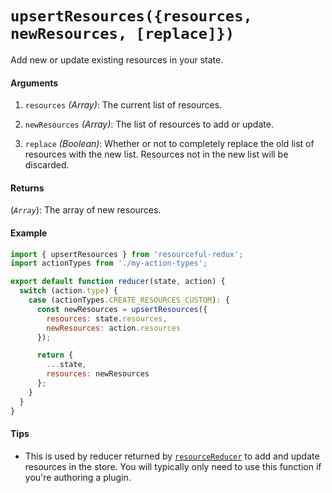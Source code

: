 # `upsertResources({resources, newResources, [replace]})`

Add new or update existing resources in your state.

#### Arguments

1. `resources` *(Array)*: The current list of resources.

2. `newResources` *(Array)*: The list of resources to add or update.

3. `replace` *(Boolean)*: Whether or not to completely replace the old list of
  resources with the new list. Resources not in the new list will be discarded.

#### Returns

(*`Array`*): The array of new resources.

#### Example

```js
import { upsertResources } from 'resourceful-redux';
import actionTypes from './my-action-types';

export default function reducer(state, action) {
  switch (action.type) {
    case (actionTypes.CREATE_RESOURCES_CUSTOM): {
      const newResources = upsertResources({
        resources: state.resources,
        newResources: action.resources
      });

      return {
        ...state,
        resources: newResources
      };
    }
  }
}
```

#### Tips

- This is used by reducer returned by [`resourceReducer`](resource-reducer.md)
  to add and update resources in the store. You will typically only need to use
  this function if you're authoring a plugin.
